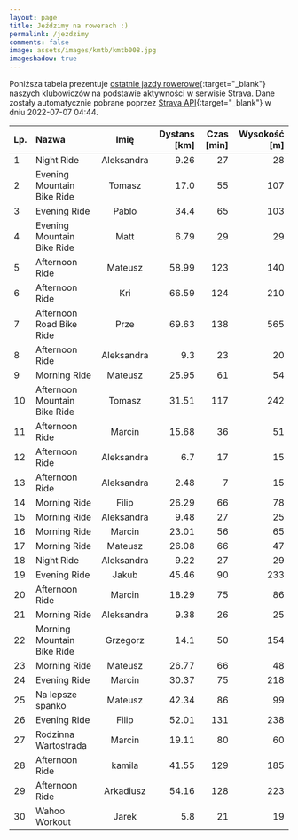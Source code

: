 ```yaml
---
layout: page
title: Jeździmy na rowerach :)
permalink: /jezdzimy
comments: false
image: assets/images/kmtb/kmtb008.jpg
imageshadow: true
---
```


Poniższa tabela prezentuje [ostatnie jazdy rowerowe](https://www.strava.com/clubs/336381){:target="_blank"} naszych klubowiczów na podstawie aktywności w serwisie Strava. Dane zostały automatycznie pobrane poprzez [Strava API](https://developers.strava.com/docs/reference/#api-Clubs-getClubActivitiesById){:target="_blank"} w dniu 2022-07-07 04:44.

Lp. | Nazwa | Imię | Dystans [km] | Czas [min] | Wysokość [m]
:--- | :--- | :---: | ---: | ---: | ---:
1|Night Ride|Aleksandra|9.26|27|28
2|Evening Mountain Bike Ride|Tomasz|17.0|55|107
3|Evening Ride|Pablo|34.4|65|103
4|Evening Mountain Bike Ride|Matt|6.79|29|29
5|Afternoon Ride|Mateusz|58.99|123|140
6|Afternoon Ride|Kri|66.59|124|210
7|Afternoon Road Bike Ride|Prze|69.63|138|565
8|Afternoon Ride|Aleksandra|9.3|23|20
9|Morning Ride|Mateusz|25.95|61|54
10|Afternoon Mountain Bike Ride|Tomasz|31.51|117|242
11|Afternoon Ride|Marcin|15.68|36|51
12|Afternoon Ride|Aleksandra|6.7|17|15
13|Afternoon Ride|Aleksandra|2.48|7|15
14|Morning Ride|Filip|26.29|66|78
15|Morning Ride|Aleksandra|9.48|27|25
16|Morning Ride|Marcin|23.01|56|65
17|Morning Ride|Mateusz|26.08|66|47
18|Night Ride|Aleksandra|9.22|27|29
19|Evening Ride|Jakub|45.46|90|233
20|Afternoon Ride|Marcin|18.29|75|86
21|Morning Ride|Aleksandra|9.38|26|25
22|Morning Mountain Bike Ride|Grzegorz|14.1|50|154
23|Morning Ride|Mateusz|26.77|66|48
24|Evening Ride|Marcin|30.37|75|218
25|Na lepsze spanko|Mateusz|42.34|86|99
26|Evening Ride|Filip|52.01|131|238
27|Rodzinna Wartostrada|Marcin|19.11|80|60
28|Afternoon Ride|kamila|41.55|129|185
29|Afternoon Ride|Arkadiusz|54.16|128|223
30|Wahoo Workout|Jarek|5.8|21|19
